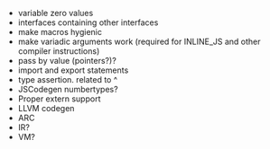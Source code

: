 - variable zero values
- interfaces containing other interfaces
- make macros hygienic
- make variadic arguments work (required for INLINE_JS and other compiler instructions)
- pass by value (pointers?)?
- import and export statements
- type assertion. related to ^
- JSCodegen numbertypes?
- Proper extern support
- LLVM codegen
- ARC
- IR?
- VM?
